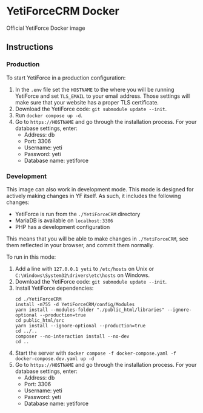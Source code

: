 # YetiForceCRM Docker

Official YetiForce Docker image

## Instructions

### Production

To start YetiForce in a production configuration:
1. In the `.env` file set the `HOSTNAME` to the where you will be running YetiForce and set `TLS_EMAIL` to your email address. Those settings will make sure that your website has a proper TLS certificate.
2. Download the YetiForce code: `git submodule update --init`.
3. Run `docker compose up -d`.
4. Go to `https://HOSTNAME` and go through the installation process. For your database settings, enter:
   - Address: db
   - Port: 3306
   - Username: yeti
   - Password: yeti
   - Database name: yetiforce

### Development

This image can also work in development mode. This mode is designed for actively making changes in YF itself. As such, it includes the following changes:
- YetiForce is run from the `./YetiForceCRM` directory
- MariaDB is available on `localhost:3306`
- PHP has a development configuration

This means that you will be able to make changes in `./YetiForceCRM`, see them reflected in your browser, and commit them normally.

To run in this mode:
1. Add a line with `127.0.0.1 yeti` to `/etc/hosts` on Unix or `C:\Windows\System32\drivers\etc\hosts` on Windows.
2. Download the YetiForce code: `git submodule update --init`.
3. Install YetiForce dependencies:
   ```shell
   cd ./YetiForceCRM
   install -m755 -d YetiForceCRM/config/Modules
   yarn install --modules-folder "./public_html/libraries" --ignore-optional --production=true
   cd public_html/src
   yarn install --ignore-optional --production=true
   cd ../..
   composer --no-interaction install --no-dev
   cd ..
   ```
4. Start the server with `docker compose -f docker-compose.yaml -f docker-compose.dev.yaml up -d`
4. Go to `https://HOSTNAME` and go through the installation process. For your database settings, enter:
   - Address: db
   - Port: 3306
   - Username: yeti
   - Password: yeti
   - Database name: yetiforce
